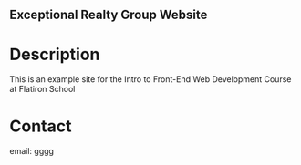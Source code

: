 Exceptional Realty Group Website
---

# Description

This is an example site for the Intro to Front-End Web Development Course at Flatiron School

# Contact
email: gggg

